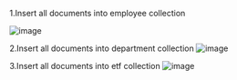 1.Insert all documents into employee collection

![image](https://github.com/user-attachments/assets/78f75e0e-cb60-4eda-9947-0cebfe91cfd3)

2.Insert all documents into department collection
![image](https://github.com/user-attachments/assets/f7c8ef98-5ac6-42d0-8081-1a82fa1236ee)

3.Insert all documents into etf collection
![image](https://github.com/user-attachments/assets/f4ebe9f9-4d0c-458a-ba15-fb3c34b731f4)


